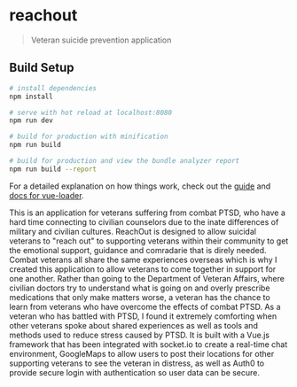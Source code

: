 # reachout

> Veteran suicide prevention application

## Build Setup

``` bash
# install dependencies
npm install

# serve with hot reload at localhost:8080
npm run dev

# build for production with minification
npm run build

# build for production and view the bundle analyzer report
npm run build --report
```

For a detailed explanation on how things work, check out the [guide](http://vuejs-templates.github.io/webpack/) and [docs for vue-loader](http://vuejs.github.io/vue-loader).

This is an application for veterans suffering from combat PTSD, who have a hard time connecting to civilian counselors due to the inate differences of military and civilian cultures.  ReachOut is designed to allow suicidal veterans to "reach out" to supporting veterans within their community to get the emotional support, guidance and comradarie that is direly needed. Combat veterans all share the same experiences overseas which is why I created this application to allow veterans to come together in support for one another. Rather than going to the Department of Veteran Affairs, where civilian doctors try to understand what is going on and overly prescribe medications that only make matters worse, a veteran has the chance to learn from veterans who have overcome the effects of combat PTSD.  As a veteran who has battled with PTSD, I found it extremely comforting when other veterans spoke about shared experiences as well as tools and methods used to reduce stress caused by PTSD. It is built with a Vue.js framework that has been integrated with socket.io to create a real-time chat environment, GoogleMaps to allow users to post their locations for other supporting veterans to see the veteran in distress, as well as Auth0 to provide secure login with authentication so user data can be secure.  